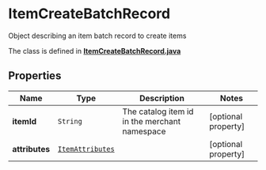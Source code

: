 

# ItemCreateBatchRecord

Object describing an item batch record to create items

The class is defined in **[ItemCreateBatchRecord.java](../../src/main/java/org/openapitools/model/ItemCreateBatchRecord.java)**

## Properties

Name | Type | Description | Notes
------------ | ------------- | ------------- | -------------
**itemId** | `String` | The catalog item id in the merchant namespace |  [optional property]
**attributes** | [`ItemAttributes`](ItemAttributes.md) |  |  [optional property]




